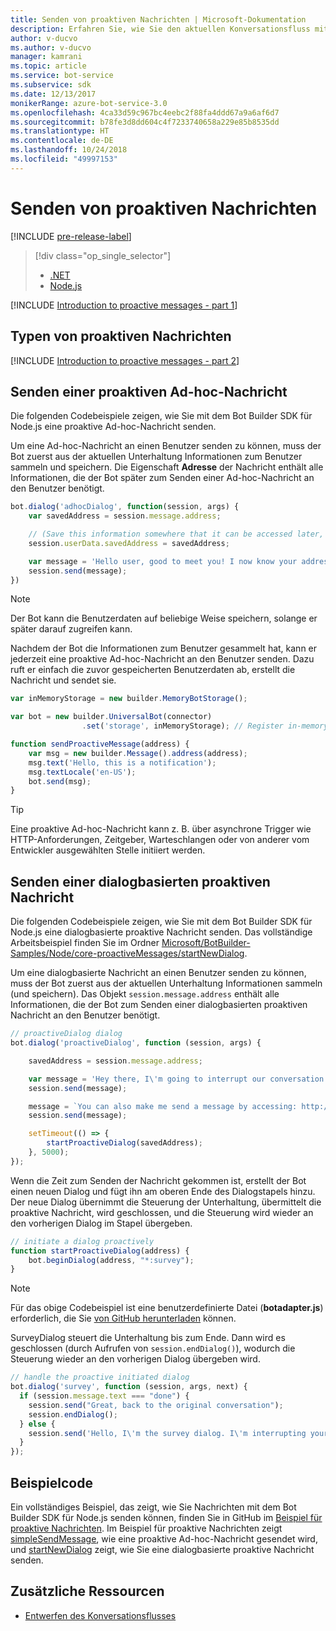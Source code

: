 ```yaml
---
title: Senden von proaktiven Nachrichten | Microsoft-Dokumentation
description: Erfahren Sie, wie Sie den aktuellen Konversationsfluss mit dem Bot Builder SDK für Node.js und einer proaktiven Nachricht unterbrechen
author: v-ducvo
ms.author: v-ducvo
manager: kamrani
ms.topic: article
ms.service: bot-service
ms.subservice: sdk
ms.date: 12/13/2017
monikerRange: azure-bot-service-3.0
ms.openlocfilehash: 4ca33d59c967bc4eebc2f88fa4ddd67a9a6af6d7
ms.sourcegitcommit: b78fe3d8dd604c4f7233740658a229e85b8535dd
ms.translationtype: HT
ms.contentlocale: de-DE
ms.lasthandoff: 10/24/2018
ms.locfileid: "49997153"
---
```

# <a name="send-proactive-messages"></a>Senden von proaktiven Nachrichten
[!INCLUDE [pre-release-label](../includes/pre-release-label-v3.md)]

> [!div class="op_single_selector"]
> - [.NET](../dotnet/bot-builder-dotnet-proactive-messages.md)
> - [Node.js](../nodejs/bot-builder-nodejs-proactive-messages.md)

[!INCLUDE [Introduction to proactive messages - part 1](../includes/snippet-proactive-messages-intro-1.md)]

## <a name="types-of-proactive-messages"></a>Typen von proaktiven Nachrichten

[!INCLUDE [Introduction to proactive messages - part 2](../includes/snippet-proactive-messages-intro-2.md)]

## <a name="send-an-ad-hoc-proactive-message"></a>Senden einer proaktiven Ad-hoc-Nachricht

Die folgenden Codebeispiele zeigen, wie Sie mit dem Bot Builder SDK für Node.js eine proaktive Ad-hoc-Nachricht senden.

Um eine Ad-hoc-Nachricht an einen Benutzer senden zu können, muss der Bot zuerst aus der aktuellen Unterhaltung Informationen zum Benutzer sammeln und speichern. Die Eigenschaft **Adresse** der Nachricht enthält alle Informationen, die der Bot später zum Senden einer Ad-hoc-Nachricht an den Benutzer benötigt. 

```javascript
bot.dialog('adhocDialog', function(session, args) {
    var savedAddress = session.message.address;

    // (Save this information somewhere that it can be accessed later, such as in a database, or session.userData)
    session.userData.savedAddress = savedAddress;

    var message = 'Hello user, good to meet you! I now know your address and can send you notifications in the future.';
    session.send(message);
})
```

> [!NOTE]
> Der Bot kann die Benutzerdaten auf beliebige Weise speichern, solange er später darauf zugreifen kann.

Nachdem der Bot die Informationen zum Benutzer gesammelt hat, kann er jederzeit eine proaktive Ad-hoc-Nachricht an den Benutzer senden. Dazu ruft er einfach die zuvor gespeicherten Benutzerdaten ab, erstellt die Nachricht und sendet sie.

```javascript
var inMemoryStorage = new builder.MemoryBotStorage();

var bot = new builder.UniversalBot(connector)
                .set('storage', inMemoryStorage); // Register in-memory storage 

function sendProactiveMessage(address) {
    var msg = new builder.Message().address(address);
    msg.text('Hello, this is a notification');
    msg.textLocale('en-US');
    bot.send(msg);
}
```

> [!TIP]
> Eine proaktive Ad-hoc-Nachricht kann z. B. über asynchrone Trigger wie HTTP-Anforderungen, Zeitgeber, Warteschlangen oder von anderer vom Entwickler ausgewählten Stelle initiiert werden.

## <a name="send-a-dialog-based-proactive-message"></a>Senden einer dialogbasierten proaktiven Nachricht

Die folgenden Codebeispiele zeigen, wie Sie mit dem Bot Builder SDK für Node.js eine dialogbasierte proaktive Nachricht senden. Das vollständige Arbeitsbeispiel finden Sie im Ordner [Microsoft/BotBuilder-Samples/Node/core-proactiveMessages/startNewDialog](https://github.com/Microsoft/BotBuilder-Samples/tree/master/Node/core-proactiveMessages/startNewDialog).

Um eine dialogbasierte Nachricht an einen Benutzer senden zu können, muss der Bot zuerst aus der aktuellen Unterhaltung Informationen sammeln (und speichern). Das Objekt `session.message.address` enthält alle Informationen, die der Bot zum Senden einer dialogbasierten proaktiven Nachricht an den Benutzer benötigt. 

```javascript
// proactiveDialog dialog
bot.dialog('proactiveDialog', function (session, args) {

    savedAddress = session.message.address;

    var message = 'Hey there, I\'m going to interrupt our conversation and start a survey in five seconds...';
    session.send(message);

    message = `You can also make me send a message by accessing: http://localhost:${server.address().port}/api/CustomWebApi`;
    session.send(message);

    setTimeout(() => {
        startProactiveDialog(savedAddress);
    }, 5000);
});
```

Wenn die Zeit zum Senden der Nachricht gekommen ist, erstellt der Bot einen neuen Dialog und fügt ihn am oberen Ende des Dialogstapels hinzu. Der neue Dialog übernimmt die Steuerung der Unterhaltung, übermittelt die proaktive Nachricht, wird geschlossen, und die Steuerung wird wieder an den vorherigen Dialog im Stapel übergeben. 

```javascript
// initiate a dialog proactively 
function startProactiveDialog(address) {
    bot.beginDialog(address, "*:survey");
}
```

> [!NOTE]
> Für das obige Codebeispiel ist eine benutzerdefinierte Datei (**botadapter.js**) erforderlich, die Sie [von GitHub herunterladen](https://github.com/Microsoft/BotBuilder-Samples/blob/master/Node/core-proactiveMessages/startNewDialog/botadapter.js) können.

SurveyDialog steuert die Unterhaltung bis zum Ende. Dann wird es geschlossen (durch Aufrufen von `session.endDialog()`), wodurch die Steuerung wieder an den vorherigen Dialog übergeben wird. 


```javascript
// handle the proactive initiated dialog
bot.dialog('survey', function (session, args, next) {
  if (session.message.text === "done") {
    session.send("Great, back to the original conversation");
    session.endDialog();
  } else {
    session.send('Hello, I\'m the survey dialog. I\'m interrupting your conversation to ask you a question. Type "done" to resume');
  }
});
```

## <a name="sample-code"></a>Beispielcode

Ein vollständiges Beispiel, das zeigt, wie Sie Nachrichten mit dem Bot Builder SDK für Node.js senden können, finden Sie in GitHub im <a href="https://github.com/Microsoft/BotBuilder-Samples/tree/master/Node/core-proactiveMessages" target="_blank">Beispiel für proaktive Nachrichten</a>. Im Beispiel für proaktive Nachrichten zeigt <a href="https://github.com/Microsoft/BotBuilder-Samples/tree/master/Node/core-proactiveMessages/simpleSendMessage" target="_blank">simpleSendMessage</a>, wie eine proaktive Ad-hoc-Nachricht gesendet wird, und <a href="https://github.com/Microsoft/BotBuilder-Samples/tree/master/Node/core-proactiveMessages/startNewDialog" target="_blank">startNewDialog</a> zeigt, wie Sie eine dialogbasierte proaktive Nachricht senden.

## <a name="additional-resources"></a>Zusätzliche Ressourcen

- [Entwerfen des Konversationsflusses](../bot-service-design-conversation-flow.md)
